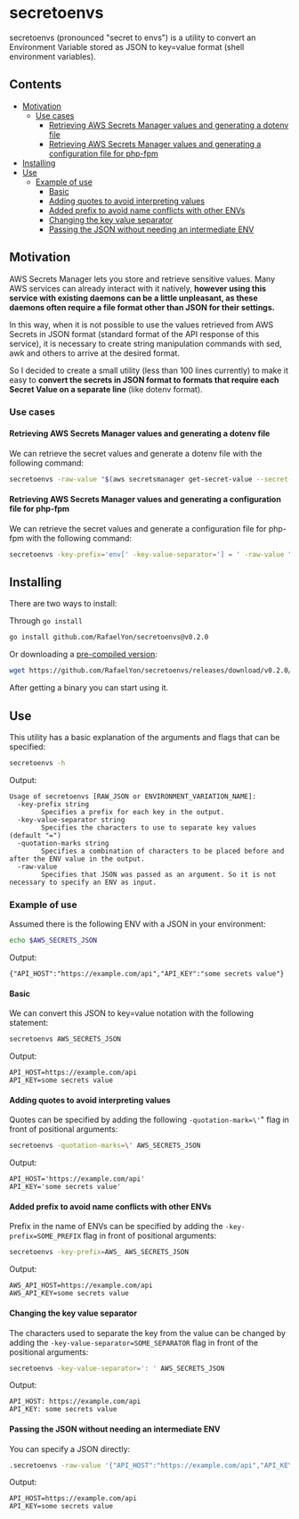 # secretoenvs
secretoenvs (pronounced "secret to envs") is a utility to convert an Environment Variable stored as JSON to key=value format (shell environment variables).

## Contents
 - [Motivation](#motivation)
    - [Use cases](#use-cases)
      - [Retrieving AWS Secrets Manager values and generating a dotenv file](#retrieving-aws-secrets-manager-values-and-generating-a-dotenv-file)
      - [Retrieving AWS Secrets Manager values and generating a configuration file for php-fpm](#retrieving-aws-secrets-manager-values-and-generating-a-configuration-file-for-php-fpm)
 - [Installing](#installing)
 - [Use](#use)
    - [Example of use](#example-of-use)
        - [Basic](#basic)
        - [Adding quotes to avoid interpreting values](#adding-quotes-to-avoid-interpreting-values)
        - [Added prefix to avoid name conflicts with other ENVs](#added-prefix-to-avoid-name-conflicts-with-other-envs)
        - [Changing the key value separator](#changing-the-key-value-separator)
        - [Passing the JSON without needing an intermediate ENV](#passing-the-json-without-needing-an-intermediate-env)

## Motivation
AWS Secrets Manager lets you store and retrieve sensitive values. Many AWS services can already interact with it natively, **however using this service with existing daemons can be a little unpleasant, as these daemons often require a file format other than JSON for their settings.**

In this way, when it is not possible to use the values retrieved from AWS Secrets in JSON format (standard format of the API response of this service), it is necessary to create string manipulation commands with sed, awk and others to arrive at the desired format.

So I decided to create a small utility (less than 100 lines currently) to make it easy to **convert the secrets in JSON format to formats that require each Secret Value on a separate line** (like dotenv format).

### Use cases

#### Retrieving AWS Secrets Manager values and generating a dotenv file

We can retrieve the secret values and generate a dotenv file with the following command:
```sh
secretoenvs -raw-value "$(aws secretsmanager get-secret-value --secret-id arn:aws:secretsmanager:{region}:{account_id}:secret:{secret_id} | jq '.SecretString | fromjson')" > .env
```

#### Retrieving AWS Secrets Manager values and generating a configuration file for php-fpm

We can retrieve the secret values and generate a configuration file for php-fpm with the following command:
```sh
secretoenvs -key-prefix='env[' -key-value-separator='] = ' -raw-value "$(aws secretsmanager get-secret-value --secret-id arn:aws:secretsmanager:{region}:{account_id}:secret:{secret_id} | jq '.SecretString | fromjson')" > /usr/local/etc/php-fpm.d/secrets.conf
```

## Installing
There are two ways to install:

Through `go install`
```sh
go install github.com/RafaelYon/secretoenvs@v0.2.0
```

Or downloading a [pre-compiled version](https://github.com/RafaelYon/secretoenvs/releases/tag/v0.2.0):
```sh
wget https://github.com/RafaelYon/secretoenvs/releases/download/v0.2.0/secretoenvs_linux_amd64 -O ~/bin/secretoenvs
```

After getting a binary you can start using it.

## Use
This utility has a basic explanation of the arguments and flags that can be specified:

```sh
secretoenvs -h
```
Output:
```
Usage of secretoenvs [RAW_JSON or ENVIRONMENT_VARIATION_NAME]:
  -key-prefix string
        Specifies a prefix for each key in the output.
  -key-value-separator string
        Specifies the characters to use to separate key values (default "=")
  -quotation-marks string
        Specifies a combination of characters to be placed before and after the ENV value in the output.
  -raw-value
        Specifies that JSON was passed as an argument. So it is not necessary to specify an ENV as input.
```

### Example of use
Assumed there is the following ENV with a JSON in your environment:
```sh
echo $AWS_SECRETS_JSON
```
Output:
```
{"API_HOST":"https://example.com/api","API_KEY":"some secrets value"}
```

#### Basic
We can convert this JSON to key=value notation with the following statement:
```sh
secretoenvs AWS_SECRETS_JSON
```
Output:
```
API_HOST=https://example.com/api
API_KEY=some secrets value
```

#### Adding quotes to avoid interpreting values
Quotes can be specified by adding the following `-quotation-mark=\'`" flag in front of positional arguments:
```sh
secretoenvs -quotation-marks=\' AWS_SECRETS_JSON
```
Output:
```
API_HOST='https://example.com/api'
API_KEY='some secrets value'
```

#### Added prefix to avoid name conflicts with other ENVs
Prefix in the name of ENVs can be specified by adding the `-key-prefix=SOME_PREFIX` flag in front of positional arguments:
```sh
secretoenvs -key-prefix=AWS_ AWS_SECRETS_JSON
```
Output:
```
AWS_API_HOST=https://example.com/api
AWS_API_KEY=some secrets value
```

#### Changing the key value separator
The characters used to separate the key from the value can be changed by adding the `-key-value-separator=SOME_SEPARATOR` flag in front of the positional arguments:
```sh
secretoenvs -key-value-separator=': ' AWS_SECRETS_JSON
```
Output:
```
API_HOST: https://example.com/api
API_KEY: some secrets value
```

#### Passing the JSON without needing an intermediate ENV
You can specify a JSON directly:
```sh
.secretoenvs -raw-value '{"API_HOST":"https://example.com/api","API_KEY":"some secrets value"}'
```
Output:
```
API_HOST=https://example.com/api
API_KEY=some secrets value
```
